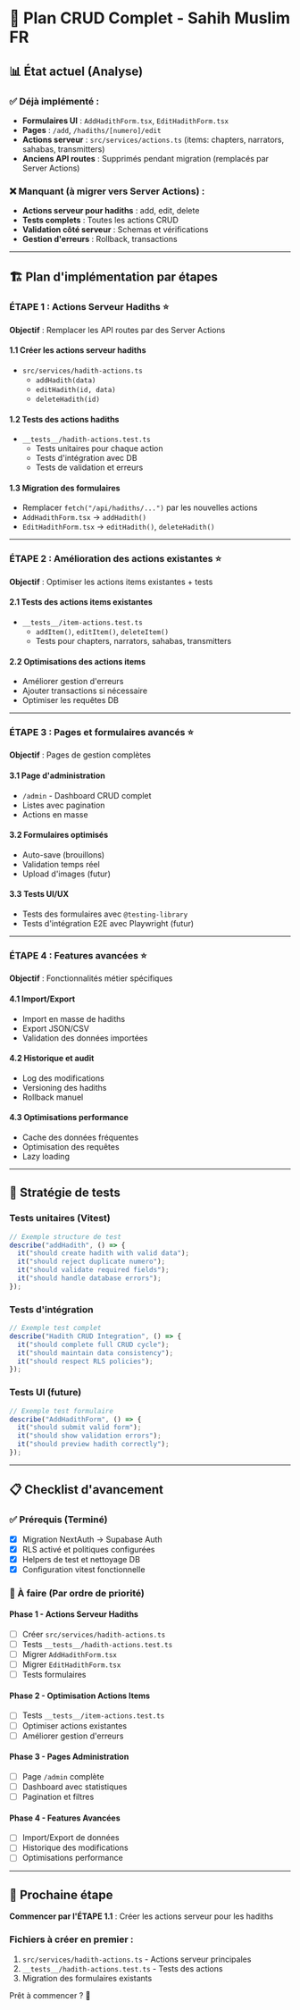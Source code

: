 # 🎯 Plan CRUD Complet - Sahih Muslim FR

## 📊 État actuel (Analyse)

### ✅ Déjà implémenté :

- **Formulaires UI** : `AddHadithForm.tsx`, `EditHadithForm.tsx`
- **Pages** : `/add`, `/hadiths/[numero]/edit`
- **Actions serveur** : `src/services/actions.ts` (items: chapters, narrators, sahabas, transmitters)
- **Anciens API routes** : Supprimés pendant migration (remplacés par Server Actions)

### ❌ Manquant (à migrer vers Server Actions) :

- **Actions serveur pour hadiths** : add, edit, delete
- **Tests complets** : Toutes les actions CRUD
- **Validation côté serveur** : Schemas et vérifications
- **Gestion d'erreurs** : Rollback, transactions

---

## 🏗️ Plan d'implémentation par étapes

### **ÉTAPE 1 : Actions Serveur Hadiths** ⭐

**Objectif** : Remplacer les API routes par des Server Actions

#### 1.1 Créer les actions serveur hadiths

- `src/services/hadith-actions.ts`
  - `addHadith(data)`
  - `editHadith(id, data)`
  - `deleteHadith(id)`

#### 1.2 Tests des actions hadiths

- `__tests__/hadith-actions.test.ts`
  - Tests unitaires pour chaque action
  - Tests d'intégration avec DB
  - Tests de validation et erreurs

#### 1.3 Migration des formulaires

- Remplacer `fetch("/api/hadiths/...")` par les nouvelles actions
- `AddHadithForm.tsx` → `addHadith()`
- `EditHadithForm.tsx` → `editHadith()`, `deleteHadith()`

---

### **ÉTAPE 2 : Amélioration des actions existantes** ⭐

**Objectif** : Optimiser les actions items existantes + tests

#### 2.1 Tests des actions items existantes

- `__tests__/item-actions.test.ts`
  - `addItem()`, `editItem()`, `deleteItem()`
  - Tests pour chapters, narrators, sahabas, transmitters

#### 2.2 Optimisations des actions items

- Améliorer gestion d'erreurs
- Ajouter transactions si nécessaire
- Optimiser les requêtes DB

---

### **ÉTAPE 3 : Pages et formulaires avancés** ⭐

**Objectif** : Pages de gestion complètes

#### 3.1 Page d'administration

- `/admin` - Dashboard CRUD complet
- Listes avec pagination
- Actions en masse

#### 3.2 Formulaires optimisés

- Auto-save (brouillons)
- Validation temps réel
- Upload d'images (futur)

#### 3.3 Tests UI/UX

- Tests des formulaires avec `@testing-library`
- Tests d'intégration E2E avec Playwright (futur)

---

### **ÉTAPE 4 : Features avancées** ⭐

**Objectif** : Fonctionnalités métier spécifiques

#### 4.1 Import/Export

- Import en masse de hadiths
- Export JSON/CSV
- Validation des données importées

#### 4.2 Historique et audit

- Log des modifications
- Versioning des hadiths
- Rollback manuel

#### 4.3 Optimisations performance

- Cache des données fréquentes
- Optimisation des requêtes
- Lazy loading

---

## 🧪 Stratégie de tests

### Tests unitaires (Vitest)

```typescript
// Exemple structure de test
describe("addHadith", () => {
  it("should create hadith with valid data");
  it("should reject duplicate numero");
  it("should validate required fields");
  it("should handle database errors");
});
```

### Tests d'intégration

```typescript
// Exemple test complet
describe("Hadith CRUD Integration", () => {
  it("should complete full CRUD cycle");
  it("should maintain data consistency");
  it("should respect RLS policies");
});
```

### Tests UI (future)

```typescript
// Exemple test formulaire
describe("AddHadithForm", () => {
  it("should submit valid form");
  it("should show validation errors");
  it("should preview hadith correctly");
});
```

---

## 📋 Checklist d'avancement

### ✅ Prérequis (Terminé)

- [x] Migration NextAuth → Supabase Auth
- [x] RLS activé et politiques configurées
- [x] Helpers de test et nettoyage DB
- [x] Configuration vitest fonctionnelle

### 🔄 À faire (Par ordre de priorité)

#### Phase 1 - Actions Serveur Hadiths

- [ ] Créer `src/services/hadith-actions.ts`
- [ ] Tests `__tests__/hadith-actions.test.ts`
- [ ] Migrer `AddHadithForm.tsx`
- [ ] Migrer `EditHadithForm.tsx`
- [ ] Tests formulaires

#### Phase 2 - Optimisation Actions Items

- [ ] Tests `__tests__/item-actions.test.ts`
- [ ] Optimiser actions existantes
- [ ] Améliorer gestion d'erreurs

#### Phase 3 - Pages Administration

- [ ] Page `/admin` complète
- [ ] Dashboard avec statistiques
- [ ] Pagination et filtres

#### Phase 4 - Features Avancées

- [ ] Import/Export de données
- [ ] Historique des modifications
- [ ] Optimisations performance

---

## 🎯 Prochaine étape

**Commencer par l'ÉTAPE 1.1** : Créer les actions serveur pour les hadiths

### Fichiers à créer en premier :

1. `src/services/hadith-actions.ts` - Actions serveur principales
2. `__tests__/hadith-actions.test.ts` - Tests des actions
3. Migration des formulaires existants

Prêt à commencer ? 🚀
